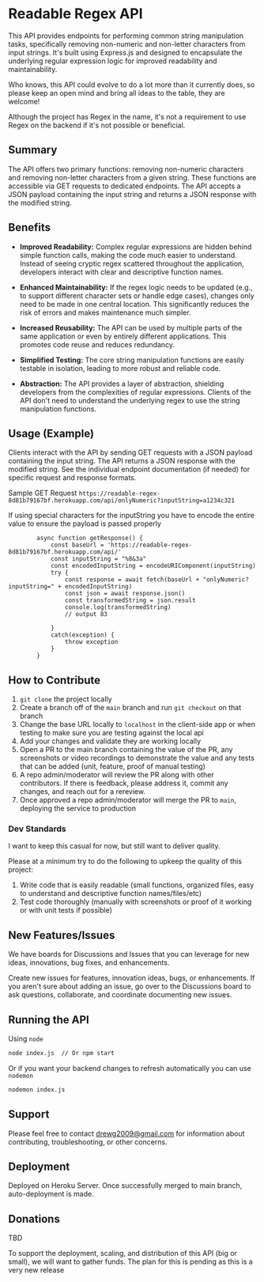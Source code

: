 # Readable Regex API

This API provides endpoints for performing common string manipulation tasks, specifically removing non-numeric and non-letter characters from input strings. It's built using Express.js and designed to encapsulate the underlying regular expression logic for improved readability and maintainability.

Who knows, this API could evolve to do a lot more than it currently does, so please keep an open mind and bring all ideas to the table, they are welcome!

Although the project has Regex in the name, it's not a requirement to use Regex on the backend if it's not possible or beneficial.

## Summary

The API offers two primary functions: removing non-numeric characters and removing non-letter characters from a given string. These functions are accessible via GET requests to dedicated endpoints. The API accepts a JSON payload containing the input string and returns a JSON response with the modified string.

## Benefits

*   **Improved Readability:** Complex regular expressions are hidden behind simple function calls, making the code much easier to understand. Instead of seeing cryptic regex scattered throughout the application, developers interact with clear and descriptive function names.

*   **Enhanced Maintainability:** If the regex logic needs to be updated (e.g., to support different character sets or handle edge cases), changes only need to be made in one central location. This significantly reduces the risk of errors and makes maintenance much simpler.

*   **Increased Reusability:** The API can be used by multiple parts of the same application or even by entirely different applications. This promotes code reuse and reduces redundancy.

*   **Simplified Testing:** The core string manipulation functions are easily testable in isolation, leading to more robust and reliable code.

*   **Abstraction:** The API provides a layer of abstraction, shielding developers from the complexities of regular expressions. Clients of the API don't need to understand the underlying regex to use the string manipulation functions.

## Usage (Example)

Clients interact with the API by sending GET requests with a JSON payload containing the input string. The API returns a JSON response with the modified string. See the individual endpoint documentation (if needed) for specific request and response formats.

Sample GET Request 
`https://readable-regex-8d81b79167bf.herokuapp.com/api/onlyNumeric?inputString=a1234c321`

If using special characters for the inputString you have to encode the entire value to ensure the payload is passed properly

```
        async function getResponse() {
            const baseUrl = 'https://readable-regex-8d81b79167bf.herokuapp.com/api/'
            const inputString = "%8&3a"
            const encodedInputString = encodeURIComponent(inputString)
            try {
                const response = await fetch(baseUrl + "onlyNumeric?inputString=" + encodedInputString)
                const json = await response.json()
                const transformedString = json.result
                console.log(transformedString)
                // output 83
                
            }
            catch(exception) {
                throw exception
            }
        }
```

## How to Contribute

1. `git clone` the project locally
2. Create a branch off of the `main` branch and run `git checkout` on that branch
3. Change the base URL locally to `localhost` in the client-side app or when testing to make sure you are testing against the local api
4. Add your changes and validate they are working locally
5. Open a PR to the main branch containing the value of the PR, any screenshots or video recordings to demonstrate the value and any tests that can be added (unit, feature, proof of manual testing)
6. A repo admin/moderator will review the PR along with other contributors. If there is feedback, please address it, commit any changes, and reach out for a rereview.
7. Once approved a repo admin/moderator will merge the PR to `main`, deploying the service to production

### Dev Standards

I want to keep this casual for now, but still want to deliver quality. 

Please at a minimum try to do the following to upkeep the quality of this project: 

1. Write code that is easily readable (small functions, organized files, easy to understand and descriptive function names/files/etc)
3. Test code thoroughly (manually with screenshots or proof of it working or with unit tests if possible)

## New Features/Issues

We have boards for Discussions and Issues that you can leverage for new ideas, innovations, bug fixes, and enhancements. 

Create new issues for features, innovation ideas, bugs, or enhancements. If you aren't sure about adding an issue, go over to the Discussions board to ask questions, collaborate, and coordinate documenting new issues. 

## Running the API

Using `node`  
```bash
node index.js  // Or npm start
```
Or if you want your backend changes to refresh automatically you can use `nodemon`
```bash
nodemon index.js
```

## Support

Please feel free to contact drewg2009@gmail.com for information about contributing, troubleshooting, or other concerns.

## Deployment

Deployed on Heroku Server. Once successfully merged to main branch, auto-deployment is made. 

## Donations

TBD 

To support the deployment, scaling, and distribution of this API (big or small), we will want to gather funds.
The plan for this is pending as this is a very new release
